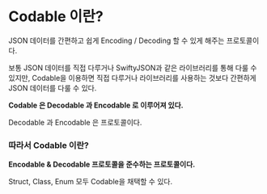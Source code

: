 # Codable 이란?
JSON 데이터를 간편하고 쉽게 Encoding / Decoding 할 수 있게 해주는 프로토콜이다.

보통 JSON 데이터를 직접 다루거나 SwiftyJSON과 같은 라이브러리를 통해 다룰 수 있지만, 
Codable을 이용하면 직접 다루거나 라이브러리를 사용하는 것보다 간편하게 JSON 데이터를 다룰 수 있다.

<b>Codable 은 Decodable 과 Encodable  로 이루어져 있다.</b>

Decodable 과 Encodable 은 프로토콜이다.

### 따라서 Codable 이란?

<b>Encodable & Decodable 프로토콜을 준수하는 프로토콜이다.</b>

Struct, Class, Enum 모두 Codable을 채택할 수 있다.